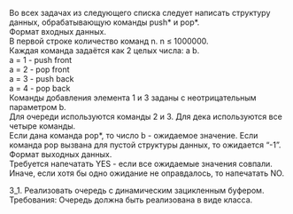 Во всех задачах из следующего списка следует написать структуру данных, обрабатывающую команды push* и pop*.  
Формат входных данных.  
В первой строке количество команд n. n ≤ 1000000.  
Каждая команда задаётся как 2 целых числа: a b.  
a = 1 - push front  
a = 2 - pop front  
a = 3 - push back  
a = 4 - pop back  
Команды добавления элемента 1 и 3 заданы с неотрицательным параметром b.  
Для очереди используются команды 2 и 3. Для дека используются все четыре команды.  
Если дана команда pop*, то число b - ожидаемое значение. Если команда pop вызвана для пустой структуры данных, то ожидается “-1”.   
Формат выходных данных.  
Требуется напечатать YES - если все ожидаемые значения совпали. Иначе, если хотя бы одно ожидание не оправдалось, то напечатать NO.  
  
3_1. Реализовать очередь с динамическим зацикленным буфером.  
Требования: Очередь должна быть реализована в виде класса.  